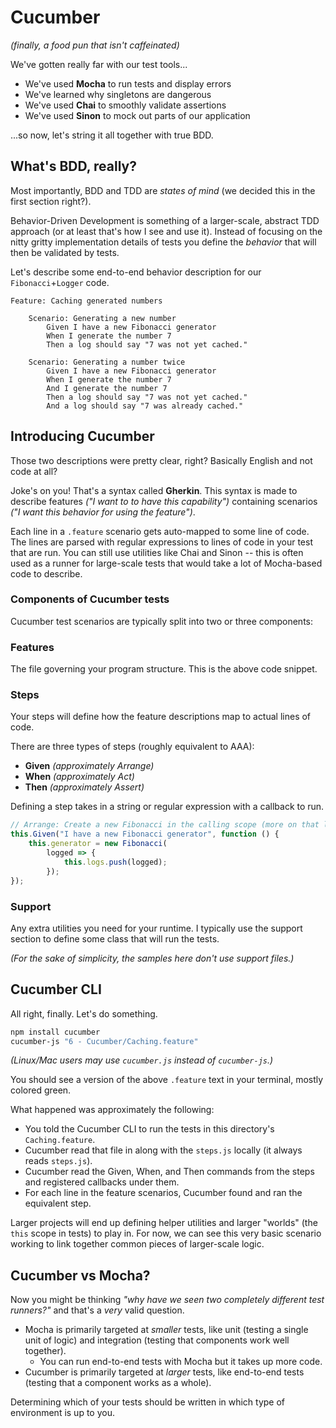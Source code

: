 # Cucumber

*(finally, a food pun that isn't caffeinated)*

We've gotten really far with our test tools...

* We've used **Mocha** to run tests and display errors
* We've learned why singletons are dangerous
* We've used **Chai** to smoothly validate assertions
* We've used **Sinon** to mock out parts of our application

...so now, let's string it all together with true BDD.

## What's BDD, really?

Most importantly, BDD and TDD are *states of mind* (we decided this in the first section right?).

Behavior-Driven Development is something of a larger-scale, abstract TDD approach (or at least that's how I see and use it).
Instead of focusing on the nitty gritty implementation details of tests you define the *behavior* that will then be validated by tests.

Let's describe some end-to-end behavior description for our `Fibonacci`+`Logger` code.

```cucumber
Feature: Caching generated numbers

    Scenario: Generating a new number
        Given I have a new Fibonacci generator
        When I generate the number 7
        Then a log should say "7 was not yet cached."

    Scenario: Generating a number twice
        Given I have a new Fibonacci generator
        When I generate the number 7
        And I generate the number 7
        Then a log should say "7 was not yet cached."
        And a log should say "7 was already cached."
```

## Introducing Cucumber

Those two descriptions were pretty clear, right?
Basically English and not code at all?

Joke's on you!
That's a syntax called **Gherkin**.
This syntax is made to describe features *("I want to to have this capability")* containing scenarios *("I want this behavior for using the feature")*.

Each line in a `.feature` scenario gets auto-mapped to some line of code.
The lines are parsed with regular expressions to lines of code in your test that are run.
You can still use utilities like Chai and Sinon -- this is often used as a runner for large-scale tests that would take a lot of Mocha-based code to describe.

### Components of Cucumber tests

Cucumber test scenarios are typically split into two or three components:

### Features

The file governing your program structure.
This is the above code snippet.

### Steps

Your steps will define how the feature descriptions map to actual lines of code.

There are three types of steps (roughly equivalent to AAA):

* **Given** *(approximately Arrange)*
* **When** *(approximately Act)*
* **Then** *(approximately Assert)*

Defining a step takes in a string or regular expression with a callback to run.

```javascript
// Arrange: Create a new Fibonacci in the calling scope (more on that later)
this.Given("I have a new Fibonacci generator", function () {
    this.generator = new Fibonacci(
        logged => {
            this.logs.push(logged);
        });
});
```

### Support

Any extra utilities you need for your runtime.
I typically use the support section to define some class that will run the tests.

*(For the sake of simplicity, the samples here don't use support files.)*

## Cucumber CLI

All right, finally.
Let's do something.

```cmd
npm install cucumber
cucumber-js "6 - Cucumber/Caching.feature"
```

*(Linux/Mac users may use `cucumber.js` instead of `cucumber-js`.)*

You should see a version of the above `.feature` text in your terminal, mostly colored green.

What happened was approximately the following:

* You told the Cucumber CLI to run the tests in this directory's `Caching.feature`.
* Cucumber read that file in along with the `steps.js` locally (it always reads `steps.js`).
* Cucumber read the Given, When, and Then commands from the steps and registered callbacks under them.
* For each line in the feature scenarios, Cucumber found and ran the equivalent step.

Larger projects will end up defining helper utilities and larger "worlds" (the `this` scope in tests) to play in.
For now, we can see this very basic scenario working to link together common pieces of larger-scale logic.

## Cucumber vs Mocha?

Now you might be thinking *"why have we seen two completely different test runners?"* and that's a *very* valid question.

* Mocha is primarily targeted at *smaller* tests, like unit (testing a single unit of logic) and integration (testing that components work well together).
  * You can run end-to-end tests with Mocha but it takes up more code.
* Cucumber is primarily targeted at *larger* tests, like end-to-end tests (testing that a component works as a whole).

Determining which of your tests should be written in which type of environment is up to you.

